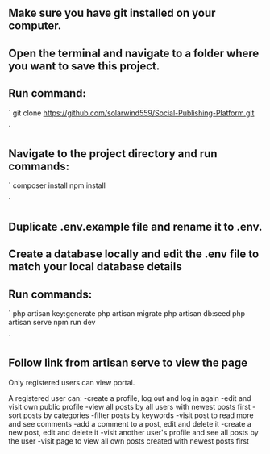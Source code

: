 ## Make sure you have git installed on your computer.
## Open the terminal and navigate to a folder where you want to save this project.
## Run command:
`
git clone https://github.com/solarwind559/Social-Publishing-Platform.git

`
## Navigate to the project directory and run commands:
`
composer install
npm install

`
## Duplicate .env.example file and rename it to .env.
## Create a database locally and edit the .env file to match your local database details
## Run commands:
`
php artisan key:generate
php artisan migrate
php artisan db:seed
php artisan serve
npm run dev

`
## Follow link from artisan serve to view the page

Only registered users can view portal.

A registered user can:
-create a profile, log out and log in again
-edit and visit own public profile
-view all posts by all users with newest posts first
-sort posts by categories
-filter posts by keywords
-visit post to read more and see comments
-add a comment to a post, edit and delete it
-create a new post, edit and delete it
-visit another user's profile and see all posts by the user
-visit page to view all own posts created with newest posts first

